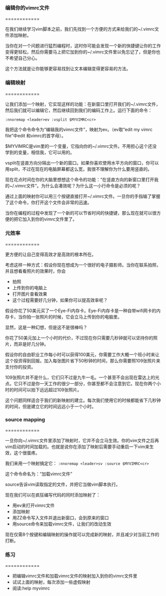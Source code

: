 ### 编辑你的vimrc文件
============

在我们继续学习vim脚本之前，我们先找到一个方便的方式来给我们的~/.vimrc文件添加映射。

当你在对一个问题进行猛烈编程时，这时你可能会发现一个新的快捷键让你的工作变得更轻松，然后你需要马上把它加到你的~/.vimrc文件里以免忘记了，但是你也不希望自己分心。

这个方法就是让你能够更容易找到让文本编辑变得更容易的方法。
     
### 编辑映射
============

让我们添加一个映射，它实现这样的功能：在新窗口里打开我们的~/.vimrc文件，然后我们就可以编辑它，然后继续回到我们的编码工作上。运行下面的命令：

`:nnoremap <leader>ev :vsplit $MYVIMRC<cr>`

我把这个命令命令为“编辑我的vimrc文件”，映射为ev。（ev取“edit my vimrc file”中edit 和vimrc的首字母）。

$MYVIMRC是vim里的一个变量，它指向你的~/.vimrc文件。不用担心这个还没学到的变量，相信我，它可以用的。

vsplit在竖直方向分隔出一个新的窗口。如果你喜欢使用水平方向的窗口，你可以用split，不过在现在的电脑屏幕都这么宽，我很不理解你为什么要用竖直的。

现在花点时间在你的大脑里想想这个命令的功能：“在竖直方向的新窗口里打开我的~/.vimrc文件”。为什么会凑效呢？为什么这一小行命令是必须的呢？

通过上面的映射你可以用三个按键直接打开~/.vimrc文件。一旦你的手指输了掌握了这个命令，你打开这个文件会非常的迅速。

当你在编程的过程中发现了一个新的可以节省时间的快捷键，那么现在就可以很方便的把它加入到你的vimrc文件里了。

### 元效率
============

更方便的让自己变得高效才是高效的根本所在。
     
考虑这样一种方式：假设你现在想成为一个很好的电子摄影师。当你在联系拍照，并且想看看照片的效果时，你会

- 拍照
- 上传到你的电脑上
- 打开图片查看效果
- 这个过程需要好几分钟，如果你可以提高效率呢？

假设你花了50美元买了一个Eye-Fi内存卡。Eye-Fi内存卡是一种自带wifi网卡的内存卡，当你拍一张照片的时候，它会立马上传到你的电脑里。
     
显然，这是一种幻想，但是这不是很棒吗？

你花了50美元加上一个小时的代价，不过现在你只需要几秒钟就可以坚持你的照片，而非是好几分钟。

假设你的自由职业工作每小时可以获得100美元，你需要工作大概一个班小时来让这个投资得到回报。加入每张图片省下50秒钟的时间，那么你需要照109张照片来支付你的投资。

109张照片并不是什么，它们只不过是九牛一毛。一个甚至不会出现在雷达上的光点。它只不过是你一天工作的很少一部分，你甚至都不会注意到它。现在你两个小时的时间可以拍下远远超过109张照片。

这个问题同样适合于我们的新映射的建立。每次我们使用它的时候都能省下几秒钟的时间，但是建立它的时间远远小于一个小时。

### source mapping
============

一旦你向~/.vimrc文件里添加了映射时，它并不会立马生效。你的vim文件之后再vim启动的时间加载的。也就是说你在添加了映射后需要手动重启一下vim来生效，这个很蛋疼。

我们来用一个映射搞定它：
`:nnoremap <leader>sv :source $MYVIMRC<cr>`

这个命令命名为：“加载vimrc文件”

source告诉vim读取指定的文件，并把它当做vim脚本执行。

现在我们可以在疯狂编写代码的同时添加映射了：

- 用<leader>ev来打开vimrc文件
- 添加映射
- 用ZZ命令写入文件并退出新窗口，会到原来的窗口
- 用source命令来加载vimrc文件，让我们的改动生效

现在仅需8个按键和编辑映射的操作就可以完成新的映射，并且减少对当前工作的打断。

###  练习
============

- 把编辑vimrc文件和加载vimrc文件的映射加入到你的vimrc文件里
- 试试上面的映射，每次添加一些虚假映射
- 阅读:help myvimrc
